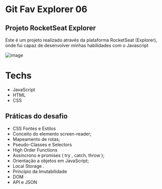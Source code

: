 
# Git Fav Explorer 06

## Projeto RocketSeat Explorer

Este é um projeto realizado através da plataforma RocketSeat (Explorer), onde fui capaz de desenvolver minhas habilidades com o Javascript 

![image](https://i.imgur.com/sxlmibV.png)
# Techs 

- JavaScript
- HTML
- CSS

## Práticas do desafio 

- CSS Fontes e Estilos 
- Conceito do elemento screen-reader;
- Mapeamento de rotas;
- Pseudo-Classes e Selectors
- High Order Functions 
- Assíncrono e promises ( try , catch, throw );
- Orientação a objetos em JavaScript;
- Local Storage .
- Princípio da Imutabilidade
- DOM 
- API e JSON